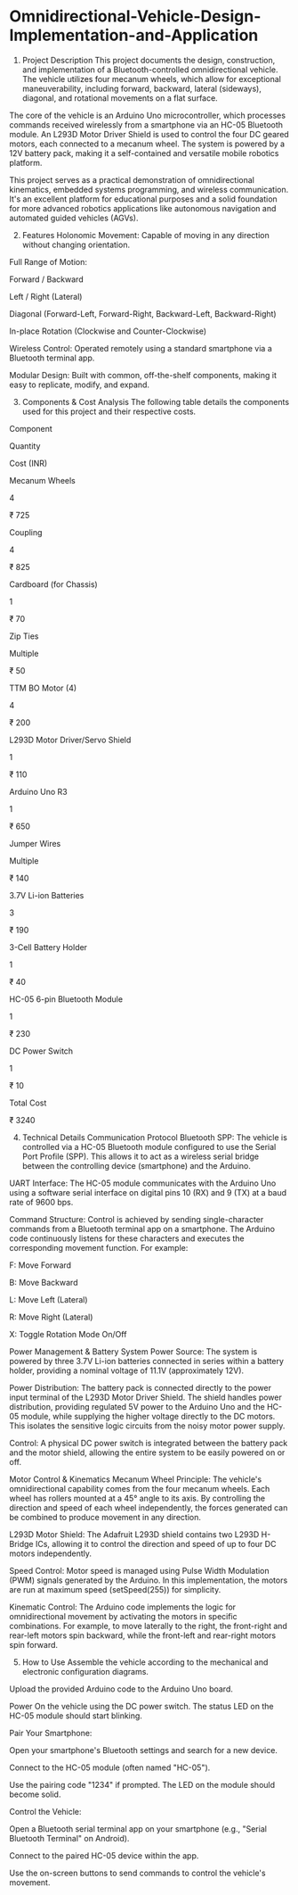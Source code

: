 # Omnidirectional-Vehicle-Design-Implementation-and-Application
1. Project Description
This project documents the design, construction, and implementation of a Bluetooth-controlled omnidirectional vehicle. The vehicle utilizes four mecanum wheels, which allow for exceptional maneuverability, including forward, backward, lateral (sideways), diagonal, and rotational movements on a flat surface.

The core of the vehicle is an Arduino Uno microcontroller, which processes commands received wirelessly from a smartphone via an HC-05 Bluetooth module. An L293D Motor Driver Shield is used to control the four DC geared motors, each connected to a mecanum wheel. The system is powered by a 12V battery pack, making it a self-contained and versatile mobile robotics platform.

This project serves as a practical demonstration of omnidirectional kinematics, embedded systems programming, and wireless communication. It's an excellent platform for educational purposes and a solid foundation for more advanced robotics applications like autonomous navigation and automated guided vehicles (AGVs).

2. Features
Holonomic Movement: Capable of moving in any direction without changing orientation.

Full Range of Motion:

Forward / Backward

Left / Right (Lateral)

Diagonal (Forward-Left, Forward-Right, Backward-Left, Backward-Right)

In-place Rotation (Clockwise and Counter-Clockwise)

Wireless Control: Operated remotely using a standard smartphone via a Bluetooth terminal app.

Modular Design: Built with common, off-the-shelf components, making it easy to replicate, modify, and expand.

3. Components & Cost Analysis
The following table details the components used for this project and their respective costs.

Component

Quantity

Cost (INR)

Mecanum Wheels

4

₹ 725

Coupling

4

₹ 825

Cardboard (for Chassis)

1

₹ 70

Zip Ties

Multiple

₹ 50

TTM BO Motor (4)

4

₹ 200

L293D Motor Driver/Servo Shield

1

₹ 110

Arduino Uno R3

1

₹ 650

Jumper Wires

Multiple

₹ 140

3.7V Li-ion Batteries

3

₹ 190

3-Cell Battery Holder

1

₹ 40

HC-05 6-pin Bluetooth Module

1

₹ 230

DC Power Switch

1

₹ 10

Total Cost



₹ 3240

4. Technical Details
Communication Protocol
Bluetooth SPP: The vehicle is controlled via a HC-05 Bluetooth module configured to use the Serial Port Profile (SPP). This allows it to act as a wireless serial bridge between the controlling device (smartphone) and the Arduino.

UART Interface: The HC-05 module communicates with the Arduino Uno using a software serial interface on digital pins 10 (RX) and 9 (TX) at a baud rate of 9600 bps.

Command Structure: Control is achieved by sending single-character commands from a Bluetooth terminal app on a smartphone. The Arduino code continuously listens for these characters and executes the corresponding movement function. For example:

F: Move Forward

B: Move Backward

L: Move Left (Lateral)

R: Move Right (Lateral)

X: Toggle Rotation Mode On/Off

Power Management & Battery System
Power Source: The system is powered by three 3.7V Li-ion batteries connected in series within a battery holder, providing a nominal voltage of 11.1V (approximately 12V).

Power Distribution: The battery pack is connected directly to the power input terminal of the L293D Motor Driver Shield. The shield handles power distribution, providing regulated 5V power to the Arduino Uno and the HC-05 module, while supplying the higher voltage directly to the DC motors. This isolates the sensitive logic circuits from the noisy motor power supply.

Control: A physical DC power switch is integrated between the battery pack and the motor shield, allowing the entire system to be easily powered on or off.

Motor Control & Kinematics
Mecanum Wheel Principle: The vehicle's omnidirectional capability comes from the four mecanum wheels. Each wheel has rollers mounted at a 45° angle to its axis. By controlling the direction and speed of each wheel independently, the forces generated can be combined to produce movement in any direction.

L293D Motor Shield: The Adafruit L293D shield contains two L293D H-Bridge ICs, allowing it to control the direction and speed of up to four DC motors independently.

Speed Control: Motor speed is managed using Pulse Width Modulation (PWM) signals generated by the Arduino. In this implementation, the motors are run at maximum speed (setSpeed(255)) for simplicity.

Kinematic Control: The Arduino code implements the logic for omnidirectional movement by activating the motors in specific combinations. For example, to move laterally to the right, the front-right and rear-left motors spin backward, while the front-left and rear-right motors spin forward.

5. How to Use
Assemble the vehicle according to the mechanical and electronic configuration diagrams.

Upload the provided Arduino code to the Arduino Uno board.

Power On the vehicle using the DC power switch. The status LED on the HC-05 module should start blinking.

Pair Your Smartphone:

Open your smartphone's Bluetooth settings and search for a new device.

Connect to the HC-05 module (often named "HC-05").

Use the pairing code "1234" if prompted. The LED on the module should become solid.

Control the Vehicle:

Open a Bluetooth serial terminal app on your smartphone (e.g., "Serial Bluetooth Terminal" on Android).

Connect to the paired HC-05 device within the app.

Use the on-screen buttons to send commands to control the vehicle's movement.
